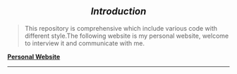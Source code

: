 <h2 align="center"><em>Introduction</em></h2>

> This repository is comprehensive which include various code with different style.The following website is my personal website, welcome to interview it and communicate with me.

[**Personal Website**](https://rogeroyer.github.io)

***
